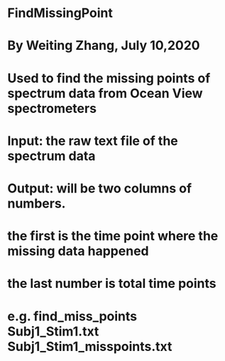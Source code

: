 # FindMissingPoint

# By Weiting Zhang, July 10,2020

# Used to find the missing points of spectrum data from Ocean View spectrometers
# Input: the raw text file of the spectrum data
# Output: will be two columns of numbers. 
# the first is the time point where the missing data happened
# the last number is total time points

# e.g. find_miss_points  Subj1_Stim1.txt Subj1_Stim1_misspoints.txt
